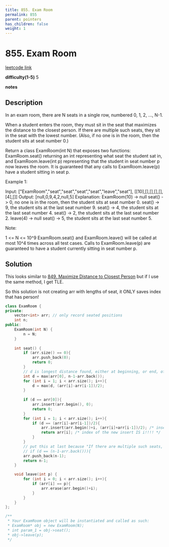 ```yaml
---
title: 855. Exam Room
permalink: 855
parent: pointers
has_children: false
weight: 1
---
```

# 855. Exam Room

[leetcode link](https://leetcode.com/problems/exam-room/)

**difficulty(1-5)** 
5

**notes**   


## Description

In an exam room, there are N seats in a single row, numbered 0, 1, 2, ..., N-1.

When a student enters the room, they must sit in the seat that maximizes the distance to the closest person.  If there are multiple such seats, they sit in the seat with the lowest number.  (Also, if no one is in the room, then the student sits at seat number 0.)

Return a class ExamRoom(int N) that exposes two functions: ExamRoom.seat() returning an int representing what seat the student sat in, and ExamRoom.leave(int p) representing that the student in seat number p now leaves the room.  It is guaranteed that any calls to ExamRoom.leave(p) have a student sitting in seat p.

 

Example 1:

Input: ["ExamRoom","seat","seat","seat","seat","leave","seat"], [[10],[],[],[],[],[4],[]]
Output: [null,0,9,4,2,null,5]
Explanation:
ExamRoom(10) -> null
seat() -> 0, no one is in the room, then the student sits at seat number 0.
seat() -> 9, the student sits at the last seat number 9.
seat() -> 4, the student sits at the last seat number 4.
seat() -> 2, the student sits at the last seat number 2.
leave(4) -> null
seat() -> 5, the student sits at the last seat number 5.
​​​​​​​

Note:

1 <= N <= 10^9
ExamRoom.seat() and ExamRoom.leave() will be called at most 10^4 times across all test cases.
Calls to ExamRoom.leave(p) are guaranteed to have a student currently sitting in seat number p.

## Solution
This looks similar to [849. Maximize Distance to Closest Person](849) but if I use the same method, I get TLE. 

So this solution is not creating arr with lengths of seat, it ONLY saves index that has person!

```c++
class ExamRoom {
private:
    vector<int> arr; // only record seated positions
    int n;
public:
    ExamRoom(int N) {
        n = N;
    }
    
    int seat() {
        if (arr.size() == 0){
            arr.push_back(0);
            return 0;
        }
        // d is longest distance found, either at beginning, or end, of middle
        int d = max(arr[0], n-1-arr.back());
        for (int i = 1; i < arr.size(); i++){
            d = max(d, (arr[i]-arr[i-1])/2);
        }
        
        if (d == arr[0]){
            arr.insert(arr.begin(), 0);
            return 0;
        }
        for (int i = 1; i < arr.size(); i++){
            if (d == (arr[i]-arr[i-1])/2){
                arr.insert(arr.begin()+i, (arr[i]+arr[i-1])/2); /* insert BEFORE index i */
                return arr[i]; /* index of the new insert IS i!!!! */
            }
        }
        // put this at last because "If there are multiple such seats, they sit in the seat with the lowest number."
        // if (d == (n-1-arr.back())){
        arr.push_back(n-1);
        return n-1;
    }

    void leave(int p) {
        for (int i = 0; i < arr.size(); i++){
            if (arr[i] == p){
                arr.erase(arr.begin()+i);
            }
        }
    }
};

/**
 * Your ExamRoom object will be instantiated and called as such:
 * ExamRoom* obj = new ExamRoom(N);
 * int param_1 = obj->seat();
 * obj->leave(p);
 */
```


